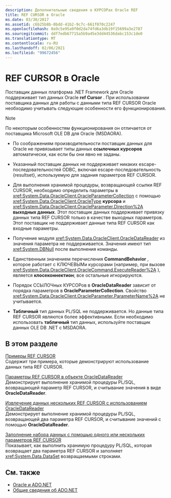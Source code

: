 ```yaml
---
description: Дополнительные сведения о КУРСОРах Oracle REF
title: REF CURSOR в Oracle
ms.date: 03/30/2017
ms.assetid: c6b25b8b-0bdd-41b2-9c7c-661f070c2247
ms.openlocfilehash: 0a9c5e95a9f0d2da74fd6a3db19f15699a3e2787
ms.sourcegitcommit: ddf7edb67715a5b9a45e3dd44536dabc153c1de0
ms.translationtype: MT
ms.contentlocale: ru-RU
ms.lasthandoff: 02/06/2021
ms.locfileid: "99672456"
---
```

# <a name="oracle-ref-cursors"></a>REF CURSOR в Oracle

Поставщик данных платформа .NET Framework для Oracle поддерживает тип данных Oracle **ref Cursor** . При использовании поставщика данных для работы с данными типа REF CURSOR Oracle необходимо учитывать следующие особенности его функционирования.  
  
> [!NOTE]
> По некоторым особенностям функционирования он отличается от поставщика Microsoft OLE DB для Oracle (MSDAORA).  
  
- По соображениям производительности поставщик данных для Oracle не привязывает типы данных **ссылочных курсоров** автоматически, как если бы они явно не заданы.  
  
- Указанный поставщик данных не поддерживает никаких escape-последовательностей ODBC, включая escape-последовательность {resultset}, используемую для задания параметров REF CURSOR.  
  
- Для выполнения хранимой процедуры, возвращающей ссылки REF CURSOR, необходимо определить параметры в <xref:System.Data.OracleClient.OracleParameterCollection> с помощью <xref:System.Data.OracleClient.OracleType> **курсора** и <xref:System.Data.OracleClient.OracleParameter.Direction%2A> **выходных данных**. Этот поставщик данных поддерживает привязку данных типа REF CURSOR только в качестве выходных параметров. Этот поставщик не поддерживает данные типа REF CURSOR как входные параметры.  
  
- Получение модуля <xref:System.Data.OracleClient.OracleDataReader> из значения параметра не поддерживается. Значения имеют тип <xref:System.DBNull> после выполнения команды.  
  
- Единственным значением перечисления **CommandBehavior** , которое работает с КЛЮЧЕВЫМи курсорами (например, при вызове <xref:System.Data.OracleClient.OracleCommand.ExecuteReader%2A> ), является **клосеконнектион**; все остальные игнорируются.  
  
- Порядок ССЫЛОЧных КУРСОРов в **OracleDataReader** зависит от порядка параметров в **OracleParameterCollection**. Свойство <xref:System.Data.OracleClient.OracleParameter.ParameterName%2A> не учитывается.  
  
- **Табличный** тип данных PL/SQL не поддерживается. Но данные типа REF CURSOR являются более эффективными. Если необходимо использовать **табличный** тип данных, используйте поставщик данных OLE DB .NET с MSDAORA.  
  
## <a name="in-this-section"></a>В этом разделе  

 [Примеры REF CURSOR](ref-cursor-examples.md)  
 Содержит три примера, которые демонстрируют использование данных типа REF CURSOR.  
  
 [Параметры REF CURSOR в объекте OracleDataReader](ref-cursor-parameters-in-an-oracledatareader.md)  
 Демонстрирует выполнение хранимой процедуры PL/SQL, возвращающей параметр REF CURSOR, и считывание значения в виде **OracleDataReader**.  
  
 [Извлечение данных нескольких REF CURSOR с использованием OracleDataReader](retrieving-data-from-multiple-ref-cursors.md)  
 Демонстрирует выполнение хранимой процедуры PL/SQL, возвращающей два параметра REF CURSOR, и считывание значений с помощью **OracleDataReader**.  
  
 [Заполнение набора данных с помощью одного или нескольких параметров REF CURSOR](filling-a-dataset-using-one-or-more-ref-cursors.md)  
 Показывает, как выполнить хранимую процедуру PL/SQL, которая возвращает два параметра REF CURSOR и заполняет <xref:System.Data.DataSet> возвращаемыми строками.  
  
## <a name="see-also"></a>См. также

- [Oracle и ADO.NET](oracle-and-adonet.md)
- [Общие сведения об ADO.NET](ado-net-overview.md)
